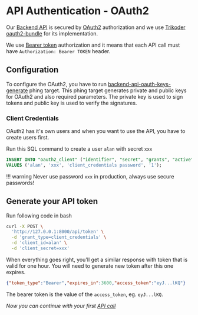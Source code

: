# API Authentication - OAuth2

Our [Backend API](./introduction-to-backend-api.md) is secured by [OAuth2](https://oauth.net/2/) authorization and we use [Trikoder oauth2-bundle](https://github.com/trikoder/oauth2-bundle) for its implementation.

We use [Bearer token](https://oauth.net/2/bearer-tokens/) authorization and it means that each API call must have `Authorization: Bearer TOKEN` header.

## Configuration

To configure the OAuth2, you have to run [backend-api-oauth-keys-generate](../introduction/console-commands-for-application-management-phing-targets.md#backend-api-oauth-keys-generate) phing target.
This phing target generates private and public keys for OAuth2 and also required parameters. The private key is used to sign tokens and public key is used to verify the signatures.

### Client Credentials

OAuth2 has it's own users and when you want to use the API, you have to create users first.

Run this SQL command to create a user `alan` with secret `xxx`

```sql
INSERT INTO "oauth2_client" ("identifier", "secret", "grants", "active")
VALUES ('alan', 'xxx', 'client_credentials password', '1');
```

!!! warning
    Never use password `xxx` in production, always use secure passwords!

## Generate your API token

Run following code in bash

```bash
curl -X POST \
  'http://127.0.0.1:8000/api/token' \
  -d 'grant_type=client_credentials' \
  -d 'client_id=alan' \
  -d 'client_secret=xxx'
```

When everything goes right, you'll get a similar response with token that is valid for one hour.
You will need to generate new token after this one expires.
```json
{"token_type":"Bearer","expires_in":3600,"access_token":"eyJ...lKQ"}
```

The bearer token is the value of the `access_token`, eg. `eyJ...lKQ`.

*Now you can continue with your first [API call](./introduction-to-backend-api.md)*